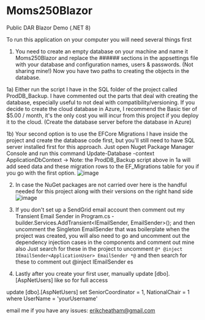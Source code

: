 # Moms250Blazor
Public DAR Blazor Demo (.NET 8)

To run this application on your computer you will need several things first

1) You need to create an empty database on your machine and name it Moms250Blazor and replace the ###### sections in the appsettings file with your database and configuration names, users & passwords.  (Not sharing mine!) Now you have two paths to creating the objects in the database.

1a) Either run the script I have in the SQL folder of the project called ProdDB_Backup.  I have commented out the parts that deal with creating the database, especially useful to not deal with compatibility/versioning.  If you decide to create the cloud database in Azure, I recommend the Basic tier of $5.00 / month, it's the only cost you will incur from this project if you deploy it to the cloud.  (Create the database server before the database in Azure)

1b) Your second option is to use the EFCore Migrations I have inside the project and create the database code first, but you'll still need to have SQL server installed first for this approach.  Just open Nuget Package Manager Console and run this command Update-Database -context ApplicationDbContext -> Note: the ProdDB_Backup script above in 1a will add seed data and these migration rows to the EF_Migrations table for you if you go with the first option.
![image](https://github.com/erikcheatham/Moms250Blazor/assets/751184/6d2a4cd3-ed0c-42fb-9327-384d32bb378e)


2)  In case the NuGet packages are not carried over here is the handful needed for this project along with their versions on the right hand side
![image](https://github.com/erikcheatham/Moms250Blazor/assets/751184/6128d6dc-cef4-4566-924e-4dac0d233ae9)

3)  If you don't set up a SendGrid email account then comment out my Transient Email Sender in Program.cs - builder.Services.AddTransient<IEmailSender, EmailSender>();
and then uncomment the Singleton EmailSender that was boilerplate when the project was created, you will also need to go and uncomment out the dependency injection cases in the components and comment out mine also
Just search for these in the project to uncomment `@* @inject IEmailSender<ApplicationUser> EmailSender *@`
and then search for these to comment out @inject IEmailSender es

4)  Lastly after you create your first user, manually update [dbo].[AspNetUsers] like so for full access

  update [dbo].[AspNetUsers]
  set SeniorCoordinator = 1,
		NationalChair = 1
  where UserName = 'yourUsername'

email me if you have any issues: erikcheatham@gmail.com


